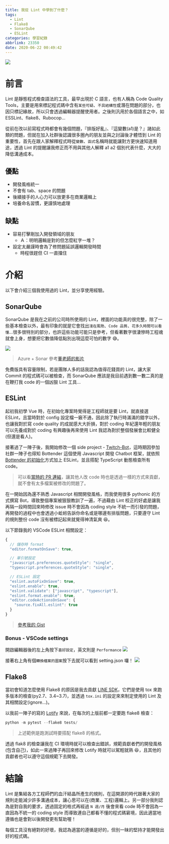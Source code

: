 ```yaml
---
title: 我從 Lint 中學到了什麼？
tags:
  - Lint
  - Flake8
  - SonarQube
  - ESLint
categories: 學習紀錄
abbrlink: 23350
date: 2020-06-22 00:49:42
---
```


![](https://cdn.pixabay.com/photo/2017/08/12/17/14/taiwan-2634743_1280.jpg)

# 前言

Lint 是靜態程式檢查語法的工具，最早出現於 C 語言，也有人稱為 Code Quality Tools，主要是用來標記程式碼中含有`某些可疑`、`不具結構性`或潛在問題的部分，也因只標記緣故，所以只會透過編輯器提醒使用者。之後則汎用於各個語言之中，如 ESSLint、flake8、Rubocop...

從前在改以前寫程式時都會有幾個問題，『排版好亂』、『這變數(a1)是？』諸如此類的問題，但就在加入社群後認識很多圈內的朋友並與之討論後才體悟到 Lint 的重要性，首先在跟人家解釋程式時從`變數`、`函式`名稱時就能讓對方更快速知道用途，透過 Lint 的提醒讓我修正而不用與其他人解釋 a1 a2 個別代表什麼，大大的降低溝通成本。

## 優點

<!-- more -->

- 開發風格統一
- 不會有 tab、space 的問題
- 後續接手的人心力可以放更多在商業邏輯上
- 培養命名習慣，更謹慎地處理

## 缺點

- 容易打擊剛加入開發領域的朋友
  - Ａ：明明邏輯是對的但怎麼紅字一堆？
- 設定太嚴謹時會為了修問題延誤邏輯開發時間
  - 時程很趕但 CI 一直擋住

# 介紹

以下會介紹三個我使用過的 Lint，並分享使用經驗。

## SonarQube

SonarQube 是我在之前的公司時所使用的 Lint，裡面的功能真的很完整，除了一些基本檢查以外，最有印象的就是它會找出`淺在風險`、`Code 品質`、`花多久時間可以看懂`...很多很特別的部分，也許這些功能可能只是參考，但看著數字很淒慘時工程魂就會上身，想要把它數值降低點別出現這麼可怕的數字 😅。

![](https://i.imgur.com/PDyOvLF.png)

> Azure + Sonar 參考[董老師的影片](https://www.facebook.com/DotNetWalker/posts/3277105698995647?__xts__[0]=68.ARBkAILNJPiUfPxM6Prkqnc5a38h0vuBEmxvcb8WQRW1xbbJnMhddEwi7Lj2OudXHSJ2hrZ4jGtMMKEYzbF7GcdcZ0CoglZWSiexYSjlseEXBnReh6OoE5ZGIhlGTh75wVn5mHQ2B-bkTfatl-vIP-k83-G6yeoXm0ZcboLrq_e0gZqQLLTY0FPsbB_ROKWvYuYBbxY5-Vj2kpvVBU528mFDTCKDGTk5ih16hbuzlrxY0boNZUVuIcaT4zdnHBaAUFTminhF03jkys7pSpDeiBVz_A6z3jjPJChlAI9pZzZTrlmupgRR6yDzzQrjZ2CR6R2kWOZi5Liz7RfO9GkxZz4G6g&__tn__=-R)

免費版具有容量限制，若是團隊人多的話我認為值得花錢買的 Lint，讓大家 Commit 的程式碼可以被檢查，而 SonarQube 應該是我目前遇到數一數二真的是在鞭打我 code 的一個凶狠 Lint 工具...

## ESLint

起初我初學 Vue 時，在初始化專案時覺得是工程師就是要 Lint，就直接選 ESLint，且當時對於 config 設定檔一竅不通，因此除了執行時滿滿的錯字以外，也讓我對於寫 code quality 的成就感大大折損，對於 coding 年紀還年輕的朋友可以先養成對於 coding 有興趣後再來使用 Lint 我認為對於整個發展會比較健全(但還是看人)。

接著過了一陣子後，我開始修改一個 side project - [Twitch-Bot](https://github.com/louis70109/Twitch-Bot)，這時期因參加社群一陣子也得知 Bottender 這個使用 Javascript 開發 Chatbot 框架，就依照 [Bottender 的初始化](https://bottender.js.org/docs/en/getting-started)方式加上 ESLint，並且搭配 TypeScript 動態檢查所有 code。

> 可以看[當時的 PR 連結](https://github.com/louis70109/Twitch-Bot/pull/16/files)，讓其他人改 code 時也是透過一樣的方式來貢獻，就不會有太多檔案被修改的問題了。

在一開始因為還不熟悉 Javascript 相關開發風格，而我使用很多 pythonic 的方式撰寫 Bot，導致整個專案被狠狠教訓了一遍，不過藉由 Lint 校正的好處是讓我再隔一段時間回來時修改 issue 時不會因為 coding style 不統一而引發的問題，再開發的過程中也會透過小蚯蚓告訴你命名或是哪邊有排版問題，只要遵守 Lint 的規則整份 code 沒有被標記起來就覺得神清氣爽 😆。

以下節錄我的 VSCode ESLint 相關設定：

```javascript
{
  // 儲存時 format
  "editor.formatOnSave": true,

  // 單引號設定
  "javascript.preferences.quoteStyle": "single",
  "typescript.preferences.quoteStyle": "single",

  // ESLint 設定
  "eslint.autoFixOnSave": true,
  "eslint.enable": true,
  "eslint.validate": ["javascript", "typescript"],
  "eslint.format.enable": true,
  "editor.codeActionsOnSave": {
    "source.fixAll.eslint": true
  }
}
```

> [參考我的 Gist](https://gist.github.com/louis70109/8ea88b9b26570d521c81922572f8309d)

### Bonus - VSCode settings

開啟編輯器後的左上角按下`喜好設定`，英文則是 `Performance`
![](https://i.imgur.com/01XOZHL.png)

接著右上角有個`轉換檔案的圖案`按下去就可以看到 setting.json 囉！
![](https://i.imgur.com/ut4sH60.png)

## Flake8

當初會知道怎麼使用 Flake8 的原因是我去貢獻 [LINE SDK](https://github.com/line/line-bot-sdk-python)，它們是使用 tox 來跑多版本的檢查(py2.7、3.4~3.7)，並透過 `tox.ini` 的設定來來制定使用的 Lint 及其相關設定(ignore...)。

以我前一陣子的寫的 [Lotify](https://github.com/louis70109/lotify#contributing) 來說，在每次的上版前都一定要跑 flake8 檢查：

```python
python -m pytest --flake8 tests/
```

> 上述範例是跑測試時要搭配 flake8 的格式。

透過 flak8 的檢查讓我在 CI 環境時就可以檢查出錯誤，規範貢獻者們的開發風格(包含自己)，如此一來過陣子再回來修改 Lotify 時就可以駕輕就熟 😆，且其他的貢獻者也可以遵守這個規範下去開發。

# 結論

Lint 是集結各方工程師們的血汗結晶所產生的規則，在這開源的時代跟著大家的規則走能減少許多溝通成本，讓心思可以在(商業、工程)邏輯上。另一部分我則認為是對自我的要求，透過固定的格式再經過 `N 週/月` 後會來看 code 時不會因為一直因為不統一的 coding style 而導致連自己都看不懂的程式碼窘境，因此適當地遵循也是會對以後開發更有幫助喔！

每個工具沒有絕對的好壞，我認為適當的遵循是好的，但別一昧的堅持才能開發出好的程式碼。
